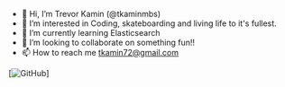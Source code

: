 - 👋 Hi, I’m Trevor Kamin (@tkaminmbs)
- 👀 I’m interested in Coding, skateboarding and living life to it's fullest.
- 🌱 I’m currently learning Elasticsearch
- 💞️ I’m looking to collaborate on something fun!!
- 📫 How to reach me tkamin72@gmail.com


[![GitHub](https://img.shields.io/github/followers/tkamin72?style=social)]
<!---
tkaminmbs/tkaminmbs is a ✨ special ✨ repository because its `README.md` (this file) appears on your GitHub profile.
You can click the Preview link to take a look at your changes.
--->
